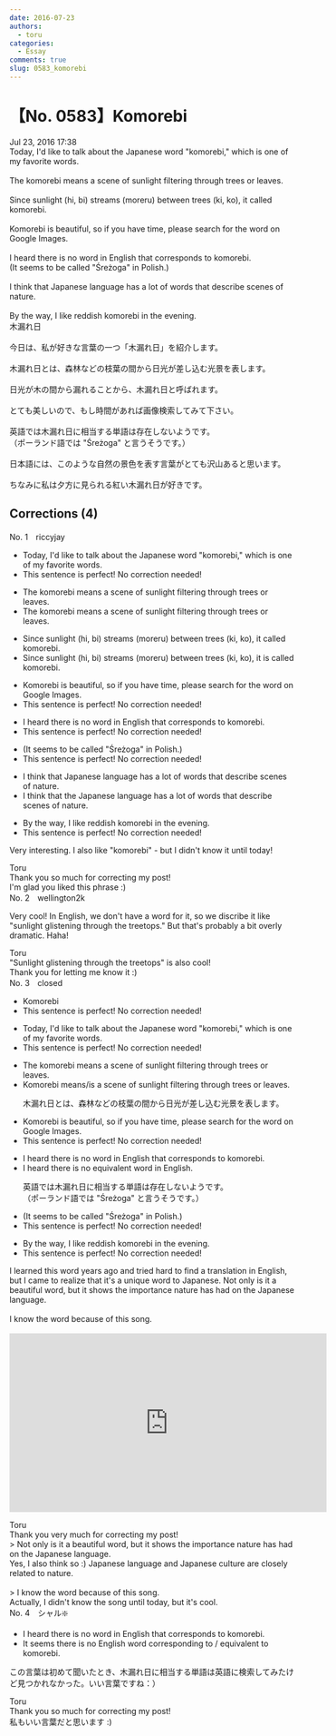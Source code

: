 ```yaml
---
date: 2016-07-23
authors:
  - toru
categories:
  - Essay
comments: true
slug: 0583_komorebi
---
```


# 【No. 0583】Komorebi
<div class="date">Jul 23, 2016 17:38</div>
<div id="post"><div id="body_show_ori">
Today, I'd like to talk about the Japanese word "komorebi," which is one of my favorite words.<br/><br/>The komorebi means a scene of sunlight filtering through trees or leaves.<br/><br/>Since sunlight (hi, bi) streams (moreru) between trees (ki, ko), it called komorebi.<br/><br/>Komorebi is beautiful, so if you have time, please search for the word on Google Images.<br/><br/>I heard there is no word in English that corresponds to komorebi.<br/>(It seems to be called "Śreżoga" in Polish.)<br/><br/>I think that Japanese language has a lot of words that describe scenes of nature.<br/><br/>By the way, I like reddish komorebi in the evening.
</div></div>

<!-- more -->

<div id="post_ja"><div id="body_show_mo">
木漏れ日<br/><br/>今日は、私が好きな言葉の一つ「木漏れ日」を紹介します。<br/><br/>木漏れ日とは、森林などの枝葉の間から日光が差し込む光景を表します。<br/><br/>日光が木の間から漏れることから、木漏れ日と呼ばれます。<br/><br/>とても美しいので、もし時間があれば画像検索してみて下さい。<br/><br/>英語では木漏れ日に相当する単語は存在しないようです。<br/>（ポーランド語では "Śreżoga" と言うそうです。）<br/><br/>日本語には、このような自然の景色を表す言葉がとても沢山あると思います。<br/><br/>ちなみに私は夕方に見られる紅い木漏れ日が好きです。
</div></div>

## Corrections (4)
<div id="block"><div class="first_name"> No. 1　<span class="just_name">riccyjay</span></div><div id="block2">
<ul class="correction_field">
<li class="incorrect">Today, I'd like to talk about the Japanese word "komorebi," which is one of my favorite words.</li>
<li class="corrected perfect">This sentence is perfect! No correction needed!</li>
</ul>
<ul class="correction_field">
<li class="incorrect">The komorebi means a scene of sunlight filtering through trees or leaves.</li>
<li class="corrected correct">
<span class="sline">The </span>komorebi means a scene of sunlight filtering through trees or leaves.
</li>
</ul>
<ul class="correction_field">
<li class="incorrect">Since sunlight (hi, bi) streams (moreru) between trees (ki, ko), it called komorebi.</li>
<li class="corrected correct">
Since sunlight (hi, bi) streams (moreru) between trees (ki, ko), it <span class="f_blue">is</span> called komorebi.
</li>
</ul>
<ul class="correction_field">
<li class="incorrect">Komorebi is beautiful, so if you have time, please search for the word on Google Images.</li>
<li class="corrected perfect">This sentence is perfect! No correction needed!</li>
</ul>
<ul class="correction_field">
<li class="incorrect">I heard there is no word in English that corresponds to komorebi.</li>
<li class="corrected perfect">This sentence is perfect! No correction needed!</li>
</ul>
<ul class="correction_field">
<li class="incorrect">(It seems to be called "Śreżoga" in Polish.)</li>
<li class="corrected perfect">This sentence is perfect! No correction needed!</li>
</ul>
<ul class="correction_field">
<li class="incorrect">I think that Japanese language has a lot of words that describe scenes of nature.</li>
<li class="corrected correct">
I think that <span class="f_blue">the</span> Japanese language has a lot of words that describe scenes of nature.
</li>
</ul>
<ul class="correction_field">
<li class="incorrect">By the way, I like reddish komorebi in the evening.</li>
<li class="corrected perfect">This sentence is perfect! No correction needed!</li>
</ul>
<p class="comment_small">
 Very interesting. I also like "komorebi" - but I didn't know it until today!
</p>

</div><div class="name"><span class="just_name">Toru</span><br>
Thank you so much for correcting my post!<br/>I'm glad you liked this phrase :)
</div>
</div>
<div id="block"><div class="first_name"> No. 2　<span class="just_name">wellington2k</span></div><div id="block2">
<p class="comment_small">
 Very cool! In English, we don't have a word for it, so we discribe it like "sunlight glistening through the treetops." But that's probably a bit overly dramatic. Haha!
</p>

</div><div class="name"><span class="just_name">Toru</span><br>
"Sunlight glistening through the treetops" is also cool!<br/>Thank you for letting me know it :)
</div>
</div>
<div id="block"><div class="first_name"> No. 3　<span class="just_name">closed</span></div><div id="block2">
<ul class="correction_field">
<li class="incorrect">Komorebi</li>
<li class="corrected perfect">This sentence is perfect! No correction needed!</li>
</ul>
<ul class="correction_field">
<li class="incorrect">Today, I'd like to talk about the Japanese word "komorebi," which is one of my favorite words.</li>
<li class="corrected perfect">This sentence is perfect! No correction needed!</li>
</ul>
<ul class="correction_field">
<li class="incorrect">The komorebi means a scene of sunlight filtering through trees or leaves.</li>
<li class="corrected correct">
<span class="f_blue">Komorebi means/<span class="f_bold">is</span></span> a scene of sunlight filtering through trees or leaves.
<p class="correction_comment">木漏れ日とは、森林などの枝葉の間から日光が差し込む光景を表します。</p>
</li>
</ul>
<ul class="correction_field">
<li class="incorrect">Komorebi is beautiful, so if you have time, please search for the word on Google Images.</li>
<li class="corrected perfect">This sentence is perfect! No correction needed!</li>
</ul>
<ul class="correction_field">
<li class="incorrect">I heard there is no word in English that corresponds to komorebi.</li>
<li class="corrected correct">
I heard there is no <span class="f_blue">equivalent </span>word in English.
<p class="correction_comment">英語では木漏れ日に相当する単語は存在しないようです。<br/>（ポーランド語では "Śreżoga" と言うそうです。）</p>
</li>
</ul>
<ul class="correction_field">
<li class="incorrect">(It seems to be called "Śreżoga" in Polish.)</li>
<li class="corrected perfect">This sentence is perfect! No correction needed!</li>
</ul>
<ul class="correction_field">
<li class="incorrect">By the way, I like reddish komorebi in the evening.</li>
<li class="corrected perfect">This sentence is perfect! No correction needed!</li>
</ul>
<p class="comment_small">
 I learned this word years ago and tried hard to find a translation in English, but I came to realize that it's a unique word to Japanese.  Not only is it a beautiful word, but it shows the importance nature has had on the Japanese language.
 <br/>
 <br/>
 I know the word because of this song.
 <br/>
 <br/>
 <object height="315" width="560">
  <param name="movie" value="https://www.youtube.com/v/1IH5wQSGuBY"/>
  <embed height="315" src="https://www.youtube.com/v/1IH5wQSGuBY" type="application/x-shockwave-flash" width="560"/>
 </object>
</p>

</div><div class="name"><span class="just_name">Toru</span><br>
Thank you very much for correcting my post!<br/>&gt; Not only is it a beautiful word, but it shows the importance nature has had on the Japanese language.<br/>Yes, I also think so :) Japanese language and Japanese culture are closely  related to nature.<br/><br/>&gt; I know the word because of this song.<br/>Actually, I didn't know the song until today, but it's cool.
</div>
</div>
<div id="block"><div class="first_name"> No. 4　<span class="just_name">シャル❇️</span></div><div id="block2">
<ul class="correction_field">
<li class="incorrect">I heard there is no word in English that corresponds to komorebi.</li>
<li class="corrected correct">
It seems there is no English word corresponding to / equivalent to komorebi.
</li>
</ul>
<p class="comment_small">
 この言葉は初めて聞いたとき、木漏れ日に相当する単語は英語に検索してみたけど見つかれなかった。いい言葉ですね：）
 <br/>
</p>

</div><div class="name"><span class="just_name">Toru</span><br>
Thank you so much for correcting my post!<br/>私もいい言葉だと思います :)
</div>
</div>
